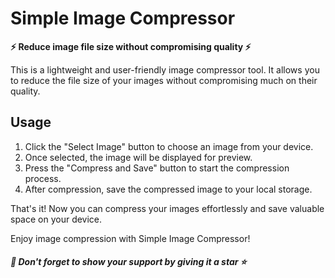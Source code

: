 # Simple Image Compressor

**⚡ Reduce image file size without compromising quality ⚡**

This is a lightweight and user-friendly image compressor tool. It allows you to reduce the file size of your images without compromising much on their quality.

## Usage

1. Click the "Select Image" button to choose an image from your device.
2. Once selected, the image will be displayed for preview.
3. Press the "Compress and Save" button to start the compression process.
4. After compression, save the compressed image to your local storage.

That's it! Now you can compress your images effortlessly and save valuable space on your device.

Enjoy image compression with Simple Image Compressor!

##### 🌟 Don't forget to show your support by giving it a star ⭐️
